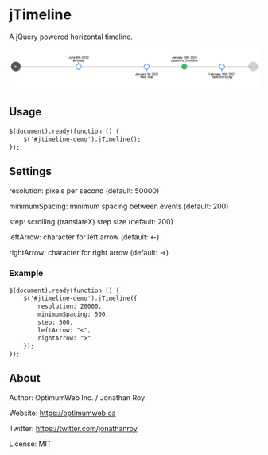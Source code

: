 # jTimeline

A jQuery powered horizontal timeline.

![Demo](https://raw.githubusercontent.com/optimumweb/jtimeline/main/demo.png)

## Usage

```
$(document).ready(function () {
    $('#jtimeline-demo').jTimeline();
});
```

## Settings

resolution: pixels per second (default: 50000)

minimumSpacing: minimum spacing between events (default: 200)

step: scrolling (translateX) step size (default: 200)

leftArrow: character for left arrow (default: &larr;)

rightArrow: character for right arrow (default: &rarr;)

### Example

```
$(document).ready(function () {
    $('#jtimeline-demo').jTimeline({
        resolution: 20000,
        minimumSpacing: 500,
        step: 500,
        leftArrow: "<",
        rightArrow: ">"
    });
});
```

## About

Author: OptimumWeb Inc. / Jonathan Roy

Website: https://optimumweb.ca

Twitter: https://twitter.com/jonathanroy

License: MIT
